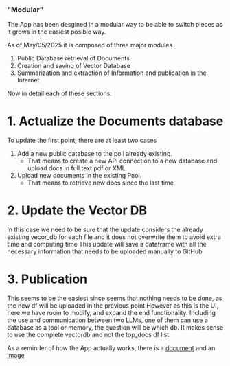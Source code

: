 ### "Modular"

The App has been desgined in a modular way to be able to switch pieces as it grows in the easiest posible way.

As of May/05/2025 it is composed of three major modules

1. Public Database retrieval of Documents
2. Creation and saving of Vector Database
3. Summarization and extraction of Information and publication in the Internet

Now in detail each of these sections:

# 1. Actualize the Documents database
To update the first point, there are at least two cases
1. Add a new public database to the poll already existing.
    - That means to create a new API connection to a new database and upload docs in full text pdf or XML
2. Upload new documents in the existing Pool.
    - That means to retrieve new docs since the last time 

# 2. Update the Vector DB
In this case we need to be sure that the update considers the already existing vecor_db for each file and it does not overwrite them to avoid extra time and computing time
This update will save a dataframe with all the necessary information that needs to be uploaded manually to GitHub

# 3. Publication
This seems to be the easiest since seems that nothing needs to be done, as the new df will be uploaded in the previous point
However as this is the UI, here we have room to modify, and expand the end functionality. Including the use and communication between two LLMs, one of them can use a database as a tool or memory, the question will be which db. It makes sense to use the complete vectordb and not the top_docs df list


As a reminder of how the App actually works, there is a [document](../00_Initiation_and_planning/How%20this%20App%20works.md) and an [image](../../images/Pipeline.png) 